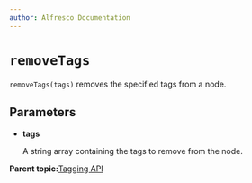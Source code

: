 ```yaml
---
author: Alfresco Documentation
---
```


# `removeTags`

`removeTags(tags)` removes the specified tags from a node.

## Parameters

-   **tags**

    A string array containing the tags to remove from the node.


**Parent topic:**[Tagging API](../references/API-JS-ScriptNode-Tagging.md)


